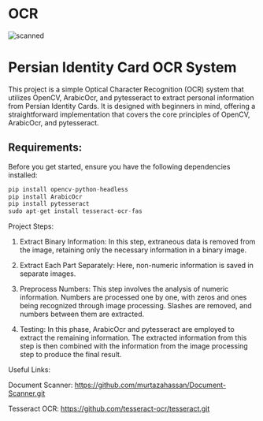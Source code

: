 # OCR

![scanned](https://github.com/GolaraRFI/OCR/assets/80590542/38040edd-19fd-4c7e-9f2f-9254d5ab1465)

# Persian Identity Card OCR System

This project is a simple Optical Character Recognition (OCR) system that utilizes OpenCV, ArabicOcr, and pytesseract to extract personal information from Persian Identity Cards. It is designed with beginners in mind, offering a straightforward implementation that covers the core principles of OpenCV, ArabicOcr, and pytesseract.

## Requirements:

Before you get started, ensure you have the following dependencies installed:

```python
pip install opencv-python-headless
pip install ArabicOcr
pip install pytesseract
sudo apt-get install tesseract-ocr-fas
```
Project Steps:
1. Extract Binary Information:
In this step, extraneous data is removed from the image, retaining only the necessary information in a binary image.

2. Extract Each Part Separately:
Here, non-numeric information is saved in separate images.

3. Preprocess Numbers:
This step involves the analysis of numeric information. Numbers are processed one by one, with zeros and ones being recognized through image processing. Slashes are removed, and numbers between them are extracted.

4. Testing:
In this phase, ArabicOcr and pytesseract are employed to extract the remaining information. The extracted information from this step is then combined with the information from the image processing step to produce the final result.

Useful Links:

Document Scanner: https://github.com/murtazahassan/Document-Scanner.git

Tesseract OCR: https://github.com/tesseract-ocr/tesseract.git
